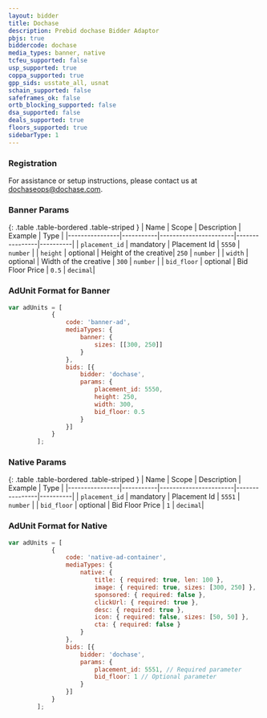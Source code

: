```yaml
---
layout: bidder
title: Dochase
description: Prebid dochase Bidder Adaptor
pbjs: true
biddercode: dochase
media_types: banner, native
tcfeu_supported: false
usp_supported: true
coppa_supported: true
gpp_sids: usstate_all, usnat
schain_supported: false
safeframes_ok: false
ortb_blocking_supported: false
dsa_supported: false
deals_supported: true
floors_supported: true
sidebarType: 1
---
```

### Registration

For assistance or setup instructions, please contact us at <dochaseops@dochase.com>.

### Banner Params

{: .table .table-bordered .table-striped }
| Name           | Scope     | Description           | Example        | Type     |
|----------------|-----------|-----------------------|----------------|----------|
| `placement_id` | mandatory | Placement Id          | `5550`         | `number` |
| `height`       | optional  | Height of the creative| `250`          | `number` |
| `width`        | optional  | Width of the creative | `300`          | `number` |
| `bid_floor`    | optional  | Bid Floor Price       | `0.5`          | `decimal`|

### AdUnit Format for Banner

```javascript
var adUnits = [
            {
                code: 'banner-ad',
                mediaTypes: {
                    banner: {
                        sizes: [[300, 250]]
                    }
                },
                bids: [{
                    bidder: 'dochase',
                    params: {
                        placement_id: 5550,
                        height: 250,
                        width: 300,
                        bid_floor: 0.5
                    }
                }]
            }
        ];
```

### Native Params

{: .table .table-bordered .table-striped }
| Name           | Scope     | Description           | Example        | Type     |
|----------------|-----------|-----------------------|----------------|----------|
| `placement_id` | mandatory | Placement Id          | `5551`         | `number` |
| `bid_floor`    | optional  | Bid Floor Price       | `1`            | `decimal`|

### AdUnit Format for Native

```javascript
var adUnits = [
            {
                code: 'native-ad-container',
                mediaTypes: {
                    native: {
                        title: { required: true, len: 100 },
                        image: { required: true, sizes: [300, 250] },
                        sponsored: { required: false },
                        clickUrl: { required: true },
                        desc: { required: true },
                        icon: { required: false, sizes: [50, 50] },
                        cta: { required: false }
                    }
                },
                bids: [{
                    bidder: 'dochase',
                    params: {
                        placement_id: 5551, // Required parameter
                        bid_floor: 1 // Optional parameter
                    }   
                }]
            }
        ];
```
